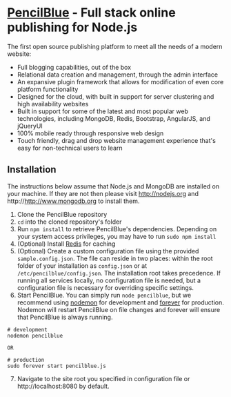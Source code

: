 [PencilBlue](http://pencilblue.org) - Full stack online publishing for Node.js
=====

The first open source publishing platform to meet all the needs of a modern website:

 - Full blogging capabilities, out of the box
 - Relational data creation and management, through the admin interface
 - An expansive plugin framework that allows for modification of even core platform functionality
 - Designed for the cloud, with built in support for server clustering and high availability websites
 - Built in support for some of the latest and most popular web technologies, including MongoDB, Redis, Bootstrap, AngularJS, and jQueryUI
 - 100% mobile ready through responsive web design
 - Touch friendly, drag and drop website management experience that's easy for non-technical users to learn

Installation
-----

The instructions below assume that Node.js and MongoDB are installed on your machine. If they are not then please visit http://nodejs.org and http://http://www.mongodb.org to install them.

 1. Clone the PencilBlue repository
 2. ```cd``` into the cloned repository's folder
 3. Run ```npm install``` to retrieve PencilBlue's dependencies. Depending on your system access privileges, you may have to run  ```sudo npm install```
 4. (Optional) Install [Redis](http://redis.io/) for caching
 5. (Optional) Create a custom configuration file using the provided ```sample.config.json```. The file can reside in two places: within the root folder of your installation as ```config.json``` or at ```/etc/pencilblue/config.json```. The installation root takes precedence. If running all services locally, no configuration file is needed, but a configuration file is necessary for overriding specific settings.
 6. Start PencilBlue. You can simply run ```node pencilblue```, but we recommend using [nodemon](https://www.npmjs.org/package/nodemon) for development and [forever](https://www.npmjs.org/package/forever) for production. Nodemon will restart PencilBlue on file changes and forever will ensure that PencilBlue is always running.
 ```
 # development
 nodemon pencilblue

 OR

 # production
 sudo forever start pencilblue.js
 ```
 7. Navigate to the site root you specified in configuration file or http://localhost:8080 by default.
